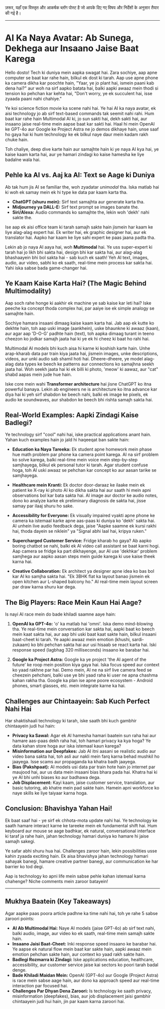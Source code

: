 ज़रूर, यहाँ एक विस्तृत और आकर्षक ब्लॉग पोस्ट है जो आपके दिए गए विषय और निर्देशों के अनुसार तैयार की गई है।

---

# AI Ka Naya Avatar: Ab Sunega, Dekhega aur Insaano Jaise Baat Karega

Hello dosto! Tech ki duniya mein aapka swagat hai. Zara sochiye, aap apne computer se baat kar rahe hain, bilkul ek dost ki tarah. Aap use apne phone ka camera dikha kar poochte hain, "Yaar, ye jo plant hai, ismein paani kab dena hai?" aur woh na sirf aapko batata hai, balki aapki awaaz mein thodi si tension ko pehchan kar kehta hai, "Don't worry, ye ek succulent hai, isse zyaada paani nahi chahiye."

Ye koi science fiction movie ka scene nahi hai. Ye hai AI ka naya avatar, ek aisi technology jo ab sirf text-based commands tak seemit nahi rahi. Hum baat kar rahe hain Multimodal AI ki, jo sun sakti hai, dekh sakti hai, aur insaano jaise real-time mein aapse baat kar sakti hai. Haal hi mein OpenAI ke GPT-4o aur Google ke Project Astra ne jo demos dikhaye hain, unse saaf ho gaya hai ki hum technology ke ek bilkul naye daur mein kadam rakh chuke hain.

Toh chaliye, deep dive karte hain aur samajhte hain ki ye naya AI kya hai, ye kaise kaam karta hai, aur ye hamari zindagi ko kaise hamesha ke liye badalne wala hai.

## Pehle ka AI vs. Aaj ka AI: Text se Aage ki Duniya

Ab tak hum jis AI se familiar the, woh zyadatar *unimodal* tha. Iska matlab hai ki woh ek samay mein ek hi type ke data par kaam karta tha.

-   **ChatGPT (shuru mein):** Sirf text samajhta aur generate karta tha.
-   **Midjourney ya DALL-E:** Sirf text prompt se images banate the.
-   **Siri/Alexa:** Audio commands ko samajhte the, lekin woh 'dekh' nahi sakte the.

Ise aap ek aisi office team ki tarah samajh sakte hain jismein har kaam ke liye alag-alag expert hai. Ek writer hai, ek graphic designer hai, aur ek translator hai. Aapko har kaam ke liye sahi expert ke paas jaana padta tha.

Lekin ab jo naya AI aaya hai, woh **Multimodal** hai. Ye uss super-expert ki tarah hai jo likh bhi sakta hai, design bhi kar sakta hai, aur alag-alag bhashaayein bhi bol sakta hai - sab kuch ek saath! Yeh AI text, images, audio, aur video, sabhi ko ek saath, real-time mein process kar sakta hai. Yahi iska sabse bada game-changer hai.

## Ye Kaam Kaise Karta Hai? (The Magic Behind Multimodality)

Aap soch rahe honge ki aakhir ek machine ye sab kaise kar leti hai? Iske peeche ka concept thoda complex hai, par aaiye ise ek simple analogy se samajhte hain.

Sochiye hamara insaani dimaag kaise kaam karta hai. Jab aap ek kutte ko dekhte hain, toh aap uski image (aankhein), uske bhaunkne ki awaaz (kaan), aur agar aap 'D-O-G' padhte hain (text), toh aapka dimaag turant in teeno cheezon ko jodkar samajh jaata hai ki ye ek hi cheez ki baat ho rahi hai.

Multimodal AI models bhi kuch aisa hi karne ki koshish karte hain. Unhe arap-kharab data par train kiya jaata hai, jismein images, unke descriptions, videos, aur unki audio sab shamil hoti hai. Dheere-dheere, ye model alag-alag data types ke beech ke patterns aur connections ko samajhna seekh jaata hai. Woh seekh jaata hai ki ek billi ki photo, 'meow' ki aawaz, aur "cat" shabd aapas mein jude hue hain.

Iske core mein wahi **Transformer architecture** hai jisne ChatGPT ko itna powerful banaya. Lekin ab engineers ne is architecture ko itna advance kar diya hai ki yeh sirf shabdon ke beech nahi, balki ek image ke pixels, ek audio ke soundwaves, aur shabdon ke beech bhi rishta samajh sakta hai.

## Real-World Examples: Aapki Zindagi Kaise Badlegi?

Ye technology sirf "cool" nahi hai, iske practical applications anant hain. Yahan kuch examples hain jo jald hi haqeeqat ban sakte hain:

-   **Education ka Naya Tareeka:** Ek student apne homework mein phase hue math problem par phone ka camera point karega. AI na sirf problem ko solve karega, balki real-time mein voice mein step-by-step samjhayega, bilkul ek personal tutor ki tarah. Agar student confuse hoga, toh AI uski awaaz se pehchan kar concept ko aur aasan tarike se samjhayega.

-   **Healthcare mein Kranti:** Ek doctor door-daraaz ke ilaake mein ek patient ke X-ray ki photo AI ko dikha sakta hai aur saath hi mein apni observations bol kar bata sakta hai. AI image aur doctor ke audio notes, dono ko analyze karke ek preliminary diagnosis de sakta hai, jisse samay par ilaaj shuru ho sake.

-   **Accessibility for Everyone:** Ek visually impaired vyakti apne phone ke camera ka istemaal karke apne aas-paas ki duniya ko 'dekh' sakta hai. AI unhein live audio feedback dega, jaise "Aapke saamne ek kursi rakhi hai, thoda dayein se niklein" ya "Signal abhi laal hai, kripya ruken."

-   **Supercharged Customer Service:** Fridge kharab ho gaya? Ab aapko boring chatbot se nahi, balki ek AI video call assistant se baat karni hogi. Aap camera se fridge ka part dikhayenge, aur AI use 'dekhkar' problem samjhega aur aapko aasan steps mein guide karega ki use kaise theek karna hai.

-   **Creative Collaboration:** Ek architect ya designer apne idea ko bas bol kar AI ko samjha sakta hai. "Ek 3BHK flat ka layout banao jismein ek open kitchen aur L-shaped balcony ho." AI real-time mein layout screen par draw karna shuru kar dega.

## The Big Players: Race Mein Kaun Hai Aage?

Is nayi AI race mein do bade khiladi saamne aaye hain:

1.  **OpenAI ka GPT-4o:** 'o' ka matlab hai 'omni'. Iska demo mind-blowing tha. Ye real-time mein conversation kar sakta hai, aapki baat ko beech mein kaat sakta hai, aur aap bhi uski baat kaat sakte hain, bilkul insaani baat-cheet ki tarah. Ye aapki awaaz mein emotion (khushi, sardi-zukaam) ko bhi pehchan sakta hai aur usi hisaab se react karta hai. Iski response speed (lagbhag 320 milliseconds) insaano ke barabar hai.

2.  **Google ka Project Astra:** Google ka ye project 'the AI agent of the future' ke roop mein position kiya gaya hai. Iska focus speed aur context ko yaad rakhne par hai. Demo mein, AI ne na sirf live camera feed se cheezein pehchani, balki use ye bhi yaad raha ki user ne apna chashma kahan rakha tha. Google ka plan ise apne poore ecosystem - Android phones, smart glasses, etc. mein integrate karne ka hai.

## Challenges aur Chintaayein: Sab Kuch Perfect Nahi Hai

Har shaktishaali technology ki tarah, iske saath bhi kuch gambhir chintaayein judi hui hain:

-   **Privacy ka Sawal:** Agar ek AI hamesha hamari baatein sun raha hai aur hamare aas-paas dekh raha hai, toh hamari privacy ka kya hoga? Ye data kahan store hoga aur iska istemaal kaun karega?
-   **Misinformation aur Deepfakes:** Jab AI itni aasani se realistic audio aur video bana sakta hai, toh asli aur nakli mein farq karna behad mushkil ho jaayega. Isse scams aur propaganda ka khatra badh jaayega.
-   **Bias (Pakshpaat):** AI models usi data par train hote hain jo internet par maujood hai, aur us data mein insaani bias bhara pada hai. Khatra hai ki ye AI bhi unhi biases ko aur badhawa dega.
-   **Job Displacement:** Kayi kaam, jaise customer service, translation, aur basic tutoring, ab khatre mein pad sakte hain. Hamein apni workforce ko naye skills ke liye taiyaar karna hoga.

## Conclusion: Bhavishya Yahan Hai!

Ek baat saaf hai - ye sirf ek chhota-mota update nahi hai. Ye technology ke saath hamare interact karne ke tareeke mein ek fundamental shift hai. Hum keyboard aur mouse se aage badhkar, ek natural, conversational interface ki taraf ja rahe hain, jahan technology hamari duniya ko hamare hi jaise samajh sakegi.

Ye safar abhi shuru hua hai. Challenges zaroor hain, lekin possibilities usse kahin zyaada exciting hain. Ek aisa bhavishya jahan technology hamari sahayak banegi, hamare creative partner banegi, aur communication ke har barrier ko tod degi.

Aap is technology ko apni life mein sabse pehle kahan istemaal karna chahenge? Niche comments mein zaroor batayein!

---

## Mukhya Baatein (Key Takeaways)

Agar aapke paas poora article padhne ka time nahi hai, toh ye rahe 5 sabse zaroori points:

-   **AI Ab Multimodal Hai:** Naye AI models (jaise GPT-4o) ab sirf text nahi, balki audio, image, aur video ko ek saath, real-time mein samajh sakte hain.
-   **Insaano Jaisi Baat-Cheet:** Inki response speed insaano ke barabar hai. Ye aapse ek natural flow mein baat kar sakte hain, aapki awaaz mein emotion pehchan sakte hain, aur context ko yaad rakh sakte hain.
-   **Badlegi Rozmarra ki Zindagi:** Iske applications education, healthcare, accessibility, aur customer service jaise kai sectors ko poori tarah badal denge.
-   **Bade Khiladi Maidan Mein:** OpenAI (GPT-4o) aur Google (Project Astra) is race mein sabse aage hain, aur dono ka approach speed aur real-time interaction par focused hai.
-   **Challenges Par Dhyan Dena Zaroori:** Is technology ke saath privacy, misinformation (deepfakes), bias, aur job displacement jaisi gambhir chintaayein judi hui hain, jin par kaam karna zaroori hai.